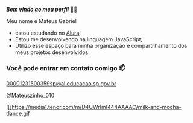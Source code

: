***Bem vindo ao meu perfil*** 🖤🖤

Meu nome é Mateus Gabriel

- estou estudando no [Alura](https://www.alura.com.br)
 - Estou me desenvolvendo na linguagem JavaScript;
 - Utilizo esse espaço para minha organização e compartilhamento dos meus projetos desenvolvidos.

  ### Você pode entrar em contato comigo 📫

  00001231500359sp@al.educacao.sp.gov.br

  @Mateuszinho_010


![]https://media1.tenor.com/m/D4UWrImI444AAAAC/milk-and-mocha-dance.gif
